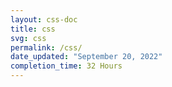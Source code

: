 ```yaml
---
layout: css-doc
title: css
svg: css
permalink: /css/
date_updated: "September 20, 2022"
completion_time: 32 Hours
---
```

